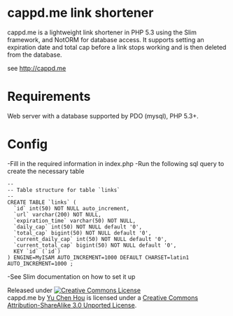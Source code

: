 cappd.me link shortener
=====

cappd.me is a lightweight link shortener in PHP 5.3 using the Slim framework, and NotORM for database access. It supports setting an
expiration date and total cap before a link stops working and is then deleted from the database.

see http://cappd.me

Requirements
====
Web server with a database supported by PDO (mysql), PHP 5.3+.

Config
====
-Fill in the required information in index.php
-Run the following sql query to create the necessary table

```mysql
-- 
-- Table structure for table `links`
-- 
CREATE TABLE `links` (
  `id` int(50) NOT NULL auto_increment,
  `url` varchar(200) NOT NULL,
  `expiration_time` varchar(50) NOT NULL,
  `daily_cap` int(50) NOT NULL default '0',
  `total_cap` bigint(50) NOT NULL default '0',
  `current_daily_cap` int(50) NOT NULL default '0',
  `current_total_cap` bigint(50) NOT NULL default '0',
  KEY `id` (`id`)
) ENGINE=MyISAM AUTO_INCREMENT=1000 DEFAULT CHARSET=latin1 AUTO_INCREMENT=1000 ;
```
-See Slim documentation on how to set it up

Released under
<a rel="license" href="http://creativecommons.org/licenses/by-sa/3.0/deed.en_US"><img alt="Creative Commons License" style="border-width:0" src="http://i.creativecommons.org/l/by-sa/3.0/88x31.png" /></a><br /><span xmlns:dct="http://purl.org/dc/terms/" property="dct:title">cappd.me</span> by <a xmlns:cc="http://creativecommons.org/ns#" href="https://github.com/icechen1/cappd/" property="cc:attributionName" rel="cc:attributionURL">Yu Chen Hou</a> is licensed under a <a rel="license" href="http://creativecommons.org/licenses/by-sa/3.0/deed.en_US">Creative Commons Attribution-ShareAlike 3.0 Unported License</a>.
